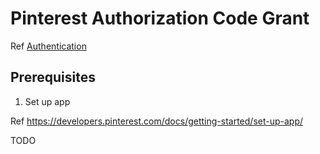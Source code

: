 # Pinterest Authorization Code Grant

Ref [Authentication](https://developers.pinterest.com/docs/getting-started/authentication/)

## Prerequisites

1. Set up app

Ref https://developers.pinterest.com/docs/getting-started/set-up-app/

TODO
